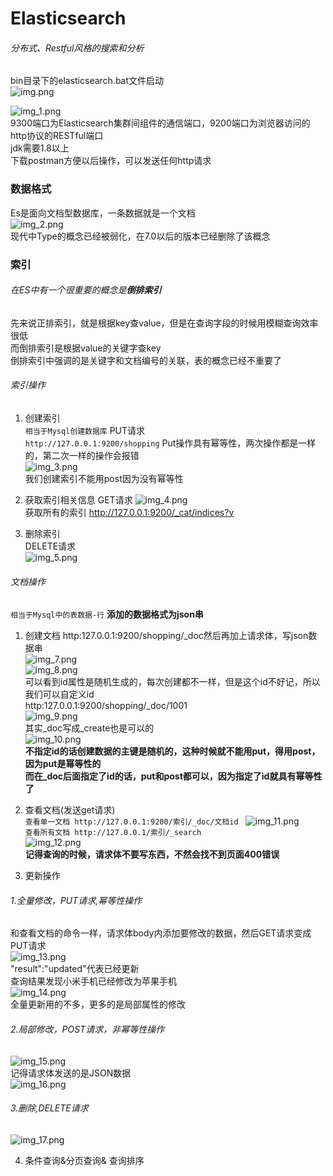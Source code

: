 # Elasticsearch
###### 分布式、Restful风格的搜索和分析  

bin目录下的elasticsearch.bat文件启动  
![img.png](img.png)     
 
![img_1.png](img_1.png)     
9300端口为Elasticsearch集群间组件的通信端口，9200端口为浏览器访问的http协议的RESTful端口  
jdk需要1.8以上    
下载postman方便以后操作，可以发送任何http请求    
### 数据格式  
Es是面向文档型数据库，一条数据就是一个文档  
![img_2.png](img_2.png)   
现代中Type的概念已经被弱化，在7.0以后的版本已经删除了该概念     
### 索引
###### 在ES中有一个很重要的概念是**倒排索引**   
先来说正排索引，就是根据key查value，但是在查询字段的时候用模糊查询效率很低    
而倒排索引是根据value的关键字查key   
倒排索引中强调的是关键字和文档编号的关联，表的概念已经不重要了  
###### 索引操作  
1. 创建索引  
``相当于Mysql创建数据库``
PUT请求  
``http://127.0.0.1:9200/shopping``
Put操作具有幂等性，两次操作都是一样的，第二次一样的操作会报错    
![img_3.png](img_3.png)    
我们创建索引不能用post因为没有幂等性   

2. 获取索引相关信息
GET请求
![img_4.png](img_4.png)  
获取所有的索引
http://127.0.0.1:9200/_cat/indices?v    
3. 删除索引  
DELETE请求   
![img_5.png](img_5.png)   

###### 文档操作  
``相当于Mysql中的表数据-行``
**添加的数据格式为json串**
1. 创建文档
http:127.0.0.1:9200/shopping/_doc然后再加上请求体，写json数据串    
![img_7.png](img_7.png)   
![img_8.png](img_8.png)  
可以看到id属性是随机生成的，每次创建都不一样，但是这个id不好记，所以我们可以自定义id  
http:127.0.0.1:9200/shopping/_doc/1001  
![img_9.png](img_9.png)  
其实_doc写成_create也是可以的  
![img_10.png](img_10.png)  
**不指定id的话创建数据的主键是随机的，这种时候就不能用put，得用post，因为put是幂等性的**  
**而在_doc后面指定了id的话，put和post都可以，因为指定了id就具有幂等性了**

2. 查看文档(发送get请求)  
``查看单一文档
http://127.0.0.1:9200/索引/_doc/文档id
``
![img_11.png](img_11.png)   
``查看所有文档
http://127.0.0.1/索引/_search ``   
![img_12.png](img_12.png)  
**记得查询的时候，请求体不要写东西，不然会找不到页面400错误**   

3. 更新操作  
###### 1.全量修改，PUT请求,幂等性操作
和查看文档的命令一样，请求体body内添加要修改的数据，然后GET请求变成PUT请求   
![img_13.png](img_13.png)    
"result":"updated"代表已经更新  
查询结果发现小米手机已经修改为苹果手机      
![img_14.png](img_14.png)   
全量更新用的不多，更多的是局部属性的修改    
###### 2.局部修改，POST请求，非幂等性操作
![img_15.png](img_15.png)  
记得请求体发送的是JSON数据  
![img_16.png](img_16.png)  

###### 3.删除,DELETE请求
![img_17.png](img_17.png)     
  
  

4. 条件查询&分页查询& 查询排序  















